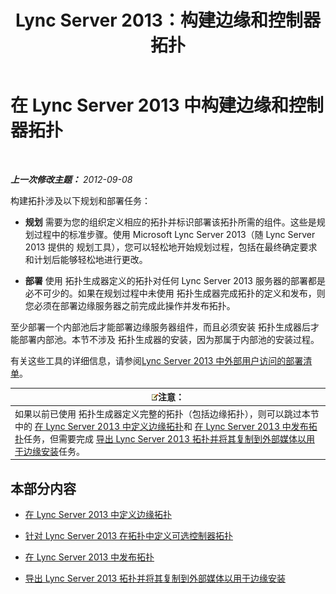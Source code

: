 ﻿---
title: Lync Server 2013：构建边缘和控制器拓扑
TOCTitle: 构建边缘和控制器拓扑
ms:assetid: 11e5759e-d69f-4c39-8994-f467c279c558
ms:mtpsurl: https://technet.microsoft.com/zh-cn/library/Gg398202(v=OCS.15)
ms:contentKeyID: 49312049
ms.date: 05/19/2016
mtps_version: v=OCS.15
ms.translationtype: HT
---

# 在 Lync Server 2013 中构建边缘和控制器拓扑

 

_**上一次修改主题：** 2012-09-08_

构建拓扑涉及以下规划和部署任务：

  - **规划** 需要为您的组织定义相应的拓扑并标识部署该拓扑所需的组件。这些是规划过程中的标准步骤。使用 Microsoft Lync Server 2013（随 Lync Server 2013 提供的 规划工具），您可以轻松地开始规划过程，包括在最终确定要求和计划后能够轻松地进行更改。

  - **部署** 使用 拓扑生成器定义的拓扑对任何 Lync Server 2013 服务器的部署都是必不可少的。如果在规划过程中未使用 拓扑生成器完成拓扑的定义和发布，则您必须在部署边缘服务器之前完成此操作并发布拓扑。

至少部署一个内部池后才能部署边缘服务器组件，而且必须安装 拓扑生成器后才能部署内部池。本节不涉及 拓扑生成器的安装，因为那属于内部池的安装过程。

有关这些工具的详细信息，请参阅[Lync Server 2013 中外部用户访问的部署清单](lync-server-2013-deployment-checklist-for-external-user-access.md)。

<table>
<thead>
<tr class="header">
<th><img src="images/Dn783119.note(OCS.15).gif" title="note" alt="note" />注意：</th>
</tr>
</thead>
<tbody>
<tr class="odd">
<td>如果以前已使用 拓扑生成器定义完整的拓扑（包括边缘拓扑），则可以跳过本节中的 <a href="lync-server-2013-define-your-edge-topology.md">在 Lync Server 2013 中定义边缘拓扑</a>和 <a href="lync-server-2013-publish-your-topology.md">在 Lync Server 2013 中发布拓扑</a>任务，但需要完成 <a href="lync-server-2013-export-your-topology-and-copy-it-to-external-media-for-edge-installation.md">导出 Lync Server 2013 拓扑并将其复制到外部媒体以用于边缘安装</a>任务。</td>
</tr>
</tbody>
</table>


## 本部分内容

  - [在 Lync Server 2013 中定义边缘拓扑](lync-server-2013-define-your-edge-topology.md)

  - [针对 Lync Server 2013 在拓扑中定义可选控制器拓扑](lync-server-2013-define-optional-director-topologies-in-your-topology.md)

  - [在 Lync Server 2013 中发布拓扑](lync-server-2013-publish-your-topology.md)

  - [导出 Lync Server 2013 拓扑并将其复制到外部媒体以用于边缘安装](lync-server-2013-export-your-topology-and-copy-it-to-external-media-for-edge-installation.md)

